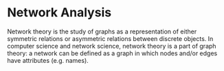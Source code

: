 Network Analysis
============================

Network theory is the study of graphs as a representation of either symmetric relations or asymmetric relations between discrete objects. In computer science and network science, network theory is a part of graph theory: a network can be defined as a graph in which nodes and/or edges have attributes (e.g. names).

